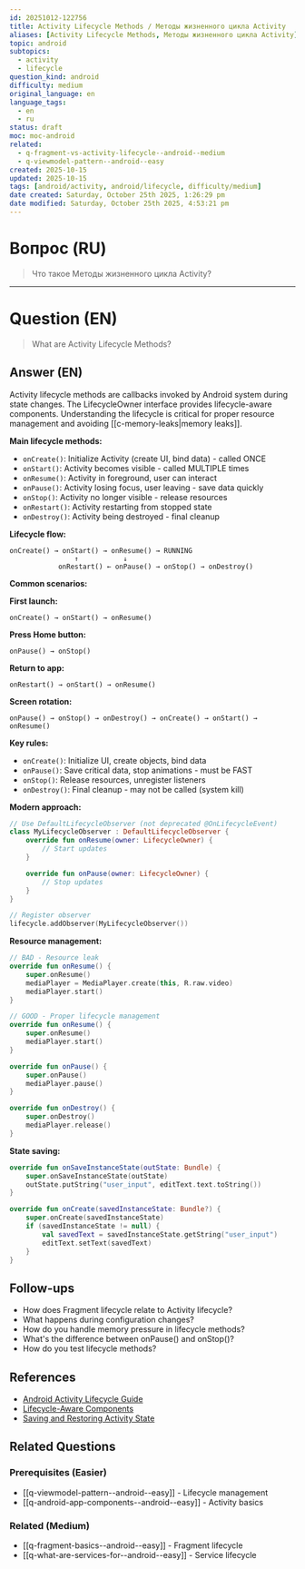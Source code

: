 ```yaml
---
id: 20251012-122756
title: Activity Lifecycle Methods / Методы жизненного цикла Activity
aliases: [Activity Lifecycle Methods, Методы жизненного цикла Activity]
topic: android
subtopics:
  - activity
  - lifecycle
question_kind: android
difficulty: medium
original_language: en
language_tags:
  - en
  - ru
status: draft
moc: moc-android
related:
  - q-fragment-vs-activity-lifecycle--android--medium
  - q-viewmodel-pattern--android--easy
created: 2025-10-15
updated: 2025-10-15
tags: [android/activity, android/lifecycle, difficulty/medium]
date created: Saturday, October 25th 2025, 1:26:29 pm
date modified: Saturday, October 25th 2025, 4:53:21 pm
---
```


# Вопрос (RU)
> Что такое Методы жизненного цикла Activity?

---

# Question (EN)
> What are Activity Lifecycle Methods?

## Answer (EN)
Activity lifecycle methods are callbacks invoked by Android system during state changes. The LifecycleOwner interface provides lifecycle-aware components. Understanding the lifecycle is critical for proper resource management and avoiding [[c-memory-leaks|memory leaks]].

**Main lifecycle methods:**

- `onCreate()`: Initialize Activity (create UI, bind data) - called ONCE
- `onStart()`: Activity becomes visible - called MULTIPLE times
- `onResume()`: Activity in foreground, user can interact
- `onPause()`: Activity losing focus, user leaving - save data quickly
- `onStop()`: Activity no longer visible - release resources
- `onRestart()`: Activity restarting from stopped state
- `onDestroy()`: Activity being destroyed - final cleanup

**Lifecycle flow:**

```
onCreate() → onStart() → onResume() → RUNNING
                ↑           ↓
            onRestart() ← onPause() → onStop() → onDestroy()
```

**Common scenarios:**

**First launch:**
```
onCreate() → onStart() → onResume()
```

**Press Home button:**
```
onPause() → onStop()
```

**Return to app:**
```
onRestart() → onStart() → onResume()
```

**Screen rotation:**
```
onPause() → onStop() → onDestroy() → onCreate() → onStart() → onResume()
```

**Key rules:**

- `onCreate()`: Initialize UI, create objects, bind data
- `onPause()`: Save critical data, stop animations - must be FAST
- `onStop()`: Release resources, unregister listeners
- `onDestroy()`: Final cleanup - may not be called (system kill)

**Modern approach:**

```kotlin
// Use DefaultLifecycleObserver (not deprecated @OnLifecycleEvent)
class MyLifecycleObserver : DefaultLifecycleObserver {
    override fun onResume(owner: LifecycleOwner) {
        // Start updates
    }

    override fun onPause(owner: LifecycleOwner) {
        // Stop updates
    }
}

// Register observer
lifecycle.addObserver(MyLifecycleObserver())
```

**Resource management:**

```kotlin
// BAD - Resource leak
override fun onResume() {
    super.onResume()
    mediaPlayer = MediaPlayer.create(this, R.raw.video)
    mediaPlayer.start()
}

// GOOD - Proper lifecycle management
override fun onResume() {
    super.onResume()
    mediaPlayer.start()
}

override fun onPause() {
    super.onPause()
    mediaPlayer.pause()
}

override fun onDestroy() {
    super.onDestroy()
    mediaPlayer.release()
}
```

**State saving:**

```kotlin
override fun onSaveInstanceState(outState: Bundle) {
    super.onSaveInstanceState(outState)
    outState.putString("user_input", editText.text.toString())
}

override fun onCreate(savedInstanceState: Bundle?) {
    super.onCreate(savedInstanceState)
    if (savedInstanceState != null) {
        val savedText = savedInstanceState.getString("user_input")
        editText.setText(savedText)
    }
}
```

## Follow-ups

- How does Fragment lifecycle relate to Activity lifecycle?
- What happens during configuration changes?
- How do you handle memory pressure in lifecycle methods?
- What's the difference between onPause() and onStop()?
- How do you test lifecycle methods?

## References

- [Android Activity Lifecycle Guide](https://developer.android.com/guide/components/activities/activity-lifecycle)
- [Lifecycle-Aware Components](https://developer.android.com/topic/libraries/architecture/lifecycle)
- [Saving and Restoring Activity State](https://developer.android.com/guide/components/activities/activity-lifecycle#saras)

## Related Questions

### Prerequisites (Easier)
- [[q-viewmodel-pattern--android--easy]] - Lifecycle management
- [[q-android-app-components--android--easy]] - Activity basics

### Related (Medium)
- [[q-fragment-basics--android--easy]] - Fragment lifecycle
- [[q-what-are-services-for--android--easy]] - Service lifecycle
